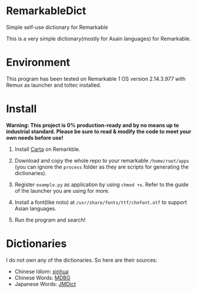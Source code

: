 # RemarkableDict
 Simple self-use dictionary for Remarkable

This is a very simple dictionary(mostly for Asain languages) for Remarkable.


# Environment
This program has been tested on Remarkable 1 OS version 2.14.3.977 with Remux as launcher and toltec installed.

# Install
**Warning: This project is 0% production-ready and by no means up to industrial standard. Please be sure to read & modify the code to meet your own needs before use!**

1. Install [Carta](https://github.com/Jayy001/Carta) on Remarkble.

2. Download and copy the whole repo to your remarkable `/home/root/apps` (you can ignore the `process` folder as they are scripts for generating the dictionaries).

3. Register `example.py` as application by using `chmod +x`. Refer to the guide of the launcher you are using for more.

4. Install a font(like noto) at `/usr/share/fonts/ttf/chnfont.otf` to support Asian languages.

5. Run the program and search!

# Dictionaries
I do not own any of the dictionaries. So here are their sources:

- Chinese Idiom: [xinhua](https://github.com/pwxcoo/chinese-xinhua)
- Chinese Words: [MDBG](https://www.mdbg.net/chinese/dictionary)
- Japanese Words: [JMDict](http://www.edrdg.org/wiki/index.php/Main_Page)